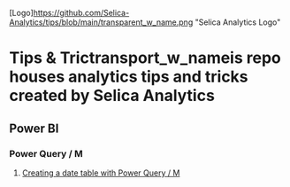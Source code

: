 [Logo]https://github.com/Selica-Analytics/tips/blob/main/transparent_w_name.png "Selica Analytics Logo"

# Tips & Trictransport_w_nameis repo houses analytics tips and tricks created by Selica Analytics

## Power BI

### Power Query / M
1. [Creating a date table with Power Query / M](https://github.com/Selica-Analytics/[tips/blob/main/power_bi/power_query_date_t]able.pbix)
